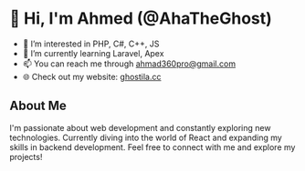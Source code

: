 # 👋 Hi, I'm Ahmed (@AhaTheGhost)

- 👀 I’m interested in PHP, C#, C++, JS
- 🌱 I’m currently learning Laravel, Apex
- 📫 You can reach me through [ahmad360pro@gmail.com](mailto:ahmad360pro@gmail.com)
- 🌐 Check out my website: [ghostila.cc](https://ghostila.cc)

## About Me

I'm passionate about web development and constantly exploring new technologies. Currently diving into the world of React and expanding my skills in backend development. Feel free to connect with me and explore my projects!
<!---
AhaTheGhost/AhaTheGhost is a ✨ special ✨ repository because its `README.md` (this file) appears on your GitHub profile.
You can click the Preview link to take a look at your changes.
--->
